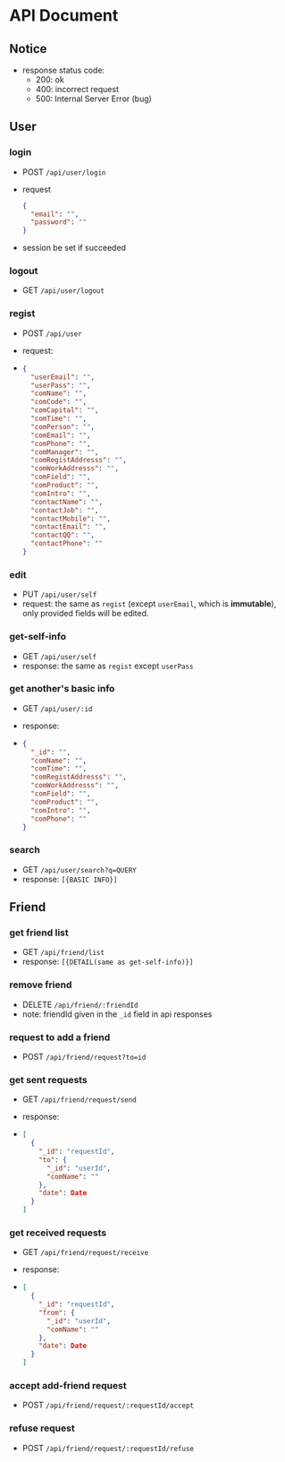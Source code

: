 # API Document

## Notice

* response status code:
  - 200: ok
  - 400: incorrect request
  - 500: Internal Server Error (bug)



## User

### login

* POST `/api/user/login`

* request

  ```json
  {
    "email": "",
    "password": ""
  }
  ```

* session be set if succeeded

### logout

* GET `/api/user/logout` 

### regist

- POST `/api/user`

- request:

- ```json
  {
    "userEmail": "",
    "userPass": "",
    "comName": "",
    "comCode": "",
    "comCapital": "",
    "comTime": "",
    "comPerson": "",
    "comEmail": "",
    "comPhone": "",
    "comManager": "",
    "comRegistAddresss": "",
    "comWorkAddresss": "",
    "comField": "",
    "comProduct": "",
    "comIntro": "",
    "contactName": "",
    "contactJob": "",
    "contactMobile": "",
    "contactEmail": "",
    "contactQQ": "",
    "contactPhone": "" 
  }
  ```

### edit

* PUT `/api/user/self`
* request: the same as `regist` (except `userEmail`, which is **immutable**), only provided fields will be edited.

### get-self-info

* GET `/api/user/self`
* response: the same as `regist` except `userPass`


### get another's basic info

* GET `/api/user/:id`

* response: 

* ```json
  {
    "_id": "",
    "comName": "",
    "comTime": "",
    "comRegistAddresss": "",
    "comWorkAddresss": "",
    "comField": "",
    "comProduct": "",
    "comIntro": "",
    "comPhone": ""
  }
  ```

### search

* GET `/api/user/search?q=QUERY`
* response: `[{BASIC INFO}]`

## Friend

### get friend list

* GET `/api/friend/list`
* response: `[{DETAIL(same as get-self-info)}]`

### remove friend

* DELETE `/api/friend/:friendId`
* note: friendId given in the `_id` field in api responses

### request to add a friend

* POST `/api/friend/request?to=id`

### get sent requests

* GET `/api/friend/request/send`

* response:

* ```json
  [
    {
      "_id": "requestId",
      "to": {
        "_id": "userId",
        "comName": ""
      },
      "date": Date
    }
  ]
  ```

### get received requests

* GET `/api/friend/request/receive`

* response:

* ```json
  [
    {
      "_id": "requestId",
      "from": {
        "_id": "userId",
        "comName": ""
      },
      "date": Date
    }
  ]
  ```

### accept add-friend request

* POST `/api/friend/request/:requestId/accept`

### refuse request

* POST `/api/friend/request/:requestId/refuse`

